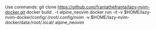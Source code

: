 Use commands:
git clone https://github.com/frantathefranta/lazy-nvim-docker.git
docker build . -t alpine_neovim
docker run -it -v $HOME/lazy-nvim-docker/config/:/root/.config/nvim -v $HOME/lazy-nvim-docker/data:/root/.local/ alpine_neovim
